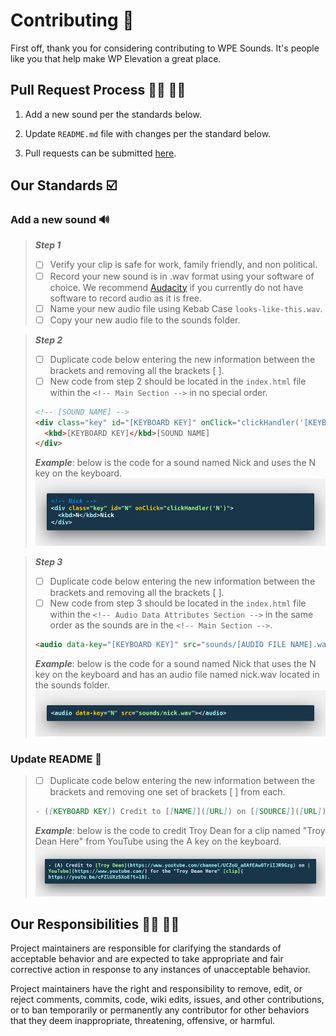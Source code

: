 # Contributing 🙌

First off, thank you for considering contributing to WPE Sounds. It's people like you that help make WP Elevation a great place.

## Pull Request Process 👨‍💻 👩‍💻

1. Add a new sound per the standards below.

2. Update `README.md` file with changes per the standard below.

3. Pull requests can be submitted [here](https://github.com/nicksocha/wpesounds-com/pulls).

## Our Standards ☑️

### Add a new sound 🔊

> **_Step 1_**
>
> - [ ] Verify your clip is safe for work, family friendly, and non political.
> - [ ] Record your new sound is in .wav format using your software of choice. We recommend [Audacity](<https://en.wikipedia.org/wiki/Audacity_(audio_editor)>) if you currently do not have software to record audio as it is free.
> - [ ] Name your new audio file using Kebab Case `looks-like-this.wav`.
> - [ ] Copy your new audio file to the sounds folder.

> **_Step 2_**
>
> - [ ] Duplicate code below entering the new information between the brackets and removing all the brackets \[ \].
> - [ ] New code from step 2 should be located in the `index.html` file within the `<!-- Main Section -->` in no special order.
>
> ```html
> <!-- [SOUND NAME] -->
> <div class="key" id="[KEYBOARD KEY]" onClick="clickHandler('[KEYBOARD KEY]')">
>   <kbd>[KEYBOARD KEY]</kbd>[SOUND NAME]
> </div>
> ```
>
> **_Example_**: below is the code for a sound named Nick and uses the N key on the keyboard.
> ![Nick Example](https://github.com/nicksocha/wpesounds-com/blob/master/images/nick-example.jpg?raw=true)

> **_Step 3_**
>
> - [ ] Duplicate code below entering the new information between the brackets and removing all the brackets \[ \].
> - [ ] New code from step 3 should be located in the `index.html` file within the `<!-- Audio Data Attributes Section -->` in the same order as the sounds are in the `<!-- Main Section -->`.
>
> ```html
> <audio data-key="[KEYBOARD KEY]" src="sounds/[AUDIO FILE NAME].wav"></audio>
> ```
>
> **_Example_**: below is the code for a sound named Nick that uses the N key on the keyboard and has an audio file named nick.wav located in the sounds folder.
> ![Nick Sound Example](https://github.com/nicksocha/wpesounds-com/blob/master/images/nick-sound-example.jpg?raw=true)

### Update README 📑

> - [ ] Duplicate code below entering the new information between the brackets and removing one set of brackets \[ \] from each.
>
> ```markdown
> - ([KEYBOARD KEY]) Credit to [[NAME]]([URL]) on [[SOURCE]]([URL]) for the "[SOUND NAME]" [clip]([URL]).
> ```
>
> **_Example_**: below is the code to credit Troy Dean for a clip named "Troy Dean Here" from YouTube using the A key on the keyboard.
> ![Nick Sound Example](https://github.com/nicksocha/wpesounds-com/blob/master/images/readme-example.jpg?raw=true)

## Our Responsibilities 🏋️‍♂️ 🏋️‍♀️

Project maintainers are responsible for clarifying the standards of acceptable behavior and are expected to take appropriate and fair corrective action in response to any instances of unacceptable behavior.

Project maintainers have the right and responsibility to remove, edit, or reject comments, commits, code, wiki edits, issues, and other contributions, or to ban temporarily or permanently any contributor for other behaviors that they deem inappropriate, threatening, offensive, or harmful.
